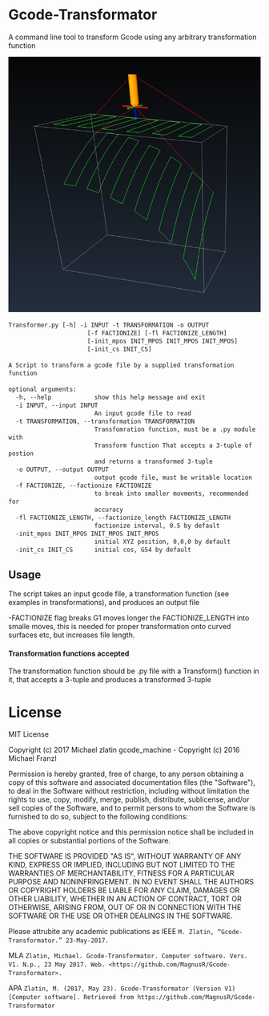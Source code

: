 # Gcode-Transformator
A command line tool to transform Gcode using any arbitrary transformation function

![Alt text](/images/Sphere-Transformation.jpg?raw=true "The Original toolpath and a transformed one")
	
~~~~
Transformer.py [-h] -i INPUT -t TRANSFORMATION -o OUTPUT
                      [-f FACTIONIZE] [-fl FACTIONIZE_LENGTH]
                      [-init_mpos INIT_MPOS INIT_MPOS INIT_MPOS]
                      [-init_cs INIT_CS]

A Script to transform a gcode file by a supplied transformation
function

optional arguments:
  -h, --help            show this help message and exit
  -i INPUT, --input INPUT
                        An input gcode file to read
  -t TRANSFORMATION, --transformation TRANSFORMATION
                        Transfomration function, must be a .py module with
                        Transform function That accepts a 3-tuple of postion
                        and returns a transformed 3-tuple
  -o OUTPUT, --output OUTPUT
                        output gcode file, must be writable location
  -f FACTIONIZE, --factionize FACTIONIZE
                        to break into smaller movments, recommended for
                        accuracy
  -fl FACTIONIZE_LENGTH, --factionize_length FACTIONIZE_LENGTH
                        factionize interval, 0.5 by default
  -init_mpos INIT_MPOS INIT_MPOS INIT_MPOS
                        initial XYZ position, 0,0,0 by default
  -init_cs INIT_CS      initial cos, G54 by default	
~~~~
## Usage
The script takes an input gcode file, a transformation function (see examples in transformations), and produces an output file

                      
-FACTIONIZE flag breaks G1 moves longer the FACTIONIZE_LENGTH into smalle moves, this is needed for proper transformation onto curved surfaces etc, but increases file length.
#### Transformation functions accepted
The transformation function should be .py file with a Transform() function in it, that accepts a 3-tuple and produces a transformed 3-tuple

# License
MIT License

Copyright (c) 2017 Michael zlatin
gcode_machine - Copyright (c) 2016 Michael Franzl

Permission is hereby granted, free of charge, to any person obtaining a copy of this software and associated documentation files (the "Software"), to deal in the Software without restriction, including without limitation the rights to use, copy, modify, merge, publish, distribute, sublicense, and/or sell copies of the Software, and to permit persons to whom the Software is furnished to do so, subject to the following conditions:

The above copyright notice and this permission notice shall be included in all copies or substantial portions of the Software.

THE SOFTWARE IS PROVIDED "AS IS", WITHOUT WARRANTY OF ANY KIND, EXPRESS OR IMPLIED, INCLUDING BUT NOT LIMITED TO THE WARRANTIES OF MERCHANTABILITY, FITNESS FOR A PARTICULAR PURPOSE AND NONINFRINGEMENT. IN NO EVENT SHALL THE AUTHORS OR COPYRIGHT HOLDERS BE LIABLE FOR ANY CLAIM, DAMAGES OR OTHER LIABILITY, WHETHER IN AN ACTION OF CONTRACT, TORT OR OTHERWISE, ARISING FROM, OUT OF OR IN CONNECTION WITH THE SOFTWARE OR THE USE OR OTHER DEALINGS IN THE SOFTWARE.

Please attrubite any academic publications as 
IEEE `M. Zlatin, “Gcode-Transformator.” 23-May-2017.`

MLA `Zlatin, Michael. Gcode-Transformator. Computer software. Vers. V1. N.p., 23 May 2017. Web. <https://github.com/MagnusR/Gcode-Transformator>.`

APA `Zlatin, M. (2017, May 23). Gcode-Transformator (Version V1) [Computer software]. Retrieved from https://github.com/MagnusR/Gcode-Transformator`
